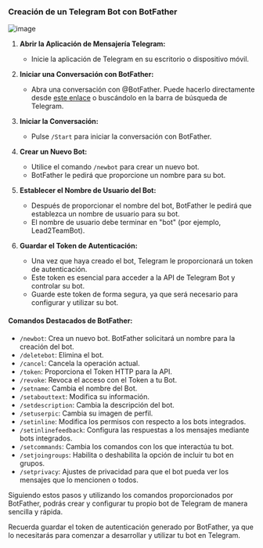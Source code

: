 ### Creación de un Telegram Bot con BotFather

![image](https://github.com/Scosrom/ManoliBot-Telegram/assets/114906778/95efc324-04a8-4d5e-a96e-73e714522579)


1. **Abrir la Aplicación de Mensajería Telegram:**
   - Inicie la aplicación de Telegram en su escritorio o dispositivo móvil.

2. **Iniciar una Conversación con BotFather:**
   - Abra una conversación con @BotFather. Puede hacerlo directamente desde [este enlace](https://t.me/BotFather) o buscándolo en la barra de búsqueda de Telegram.

3. **Iniciar la Conversación:**
   - Pulse `/Start` para iniciar la conversación con BotFather.

4. **Crear un Nuevo Bot:**
   - Utilice el comando `/newbot` para crear un nuevo bot.
   - BotFather le pedirá que proporcione un nombre para su bot.

5. **Establecer el Nombre de Usuario del Bot:**
   - Después de proporcionar el nombre del bot, BotFather le pedirá que establezca un nombre de usuario para su bot.
   - El nombre de usuario debe terminar en "bot" (por ejemplo, Lead2TeamBot).

6. **Guardar el Token de Autenticación:**
   - Una vez que haya creado el bot, Telegram le proporcionará un token de autenticación.
   - Este token es esencial para acceder a la API de Telegram Bot y controlar su bot.
   - Guarde este token de forma segura, ya que será necesario para configurar y utilizar su bot.

#### Comandos Destacados de BotFather:

- `/newbot`: Crea un nuevo bot. BotFather solicitará un nombre para la creación del bot.
- `/deletebot`: Elimina el bot.
- `/cancel`: Cancela la operación actual.
- `/token`: Proporciona el Token HTTP para la API.
- `/revoke`: Revoca el acceso con el Token a tu Bot.
- `/setname`: Cambia el nombre del Bot.
- `/setabouttext`: Modifica su información.
- `/setdescription`: Cambia la descripción del bot.
- `/setuserpic`: Cambia su imagen de perfil.
- `/setinline`: Modifica los permisos con respecto a los bots integrados.
- `/setinlinefeedback`: Configura las respuestas a los mensajes mediante bots integrados.
- `/setcommands`: Cambia los comandos con los que interactúa tu bot.
- `/setjoingroups`: Habilita o deshabilita la opción de incluir tu bot en grupos.
- `/setprivacy`: Ajustes de privacidad para que el bot pueda ver los mensajes que lo mencionen o todos.

Siguiendo estos pasos y utilizando los comandos proporcionados por BotFather, podrás crear y configurar tu propio bot de Telegram de manera sencilla y rápida.

Recuerda guardar el token de autenticación generado por BotFather, ya que lo necesitarás para comenzar a desarrollar y utilizar tu bot en Telegram.
